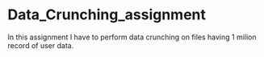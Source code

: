 # Data_Crunching_assignment

In this assignment I have to perform data crunching on files having 1 milion record of user data.
